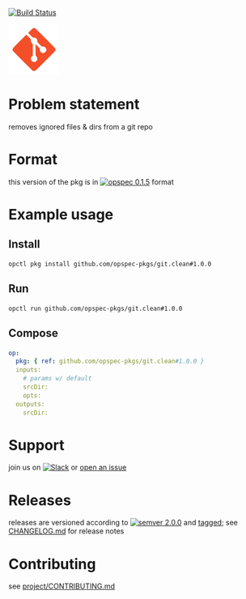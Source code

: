 [![Build Status](https://travis-ci.org/opspec-pkgs/git.clean.svg?branch=master)](https://travis-ci.org/opspec-pkgs/git.clean)

<img src="icon.svg" alt="icon" height="100px">

# Problem statement

removes ignored files & dirs from a git repo

# Format

this version of the pkg is in [![opspec 0.1.5](https://img.shields.io/badge/opspec-0.1.5-brightgreen.svg?colorA=6b6b6b&colorB=fc16be)](https://opspec.io/0.1.5/packages.html) format

# Example usage

## Install

```shell
opctl pkg install github.com/opspec-pkgs/git.clean#1.0.0
```

## Run

```
opctl run github.com/opspec-pkgs/git.clean#1.0.0
```

## Compose

```yaml
op:
  pkg: { ref: github.com/opspec-pkgs/git.clean#1.0.0 }
  inputs:
    # params w/ default
    srcDir:
    opts:
  outputs:
    srcDir:
```

# Support

join us on
[![Slack](https://opspec-slackin.herokuapp.com/badge.svg)](https://opspec-slackin.herokuapp.com/)
or
[open an issue](https://github.com/opspec-pkgs/git.clean/issues)

# Releases

releases are versioned according to
[![semver 2.0.0](https://img.shields.io/badge/semver-2.0.0-brightgreen.svg)](http://semver.org/spec/v2.0.0.html)
and [tagged](https://git-scm.com/book/en/v2/Git-Basics-Tagging); see
[CHANGELOG.md](CHANGELOG.md) for release notes

# Contributing

see
[project/CONTRIBUTING.md](https://github.com/opspec-pkgs/project/blob/master/CONTRIBUTING.md)
